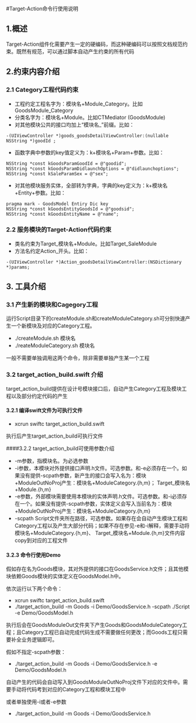 #Target-Action命令行使用说明
## 1.概述
Target-Action组件化需要产生一定的硬编码，而这种硬编码可以按照文档规范约束。既然有规范，可以通过脚本自动产生约束的所有代码

## 2.约束内容介绍
### 2.1 Category工程代码约束
* 工程约定工程名字为：模块名+Module\_Category。比如GoodsModule_Category
* 分类名字为：模块名+Module。比如CTMediator (GoodsModule)
* 对其他模块公共的接口均加上“模块名\_”前缀。比如：

```Objc
-(UIViewController *)goods_goodsDetailViewController:(nullable NSString *)goodId ;
```
* 函数字典中参数的key值定义为：k+模块名+Param+参数。比如：

```Objc
NSString *const kGoodsParamGoodId = @"goodid";
NSString *const kGoodsParamDidlaunchOptions = @"didlaunchoptions";
NSString *const kSaleParamSex = @"sex";
```
* 对其他模块服务实体，全部转为字典，字典的key定义为：k+模块名+Entity+参数。比如：

```Objc
pragma mark - GoodsModel Entiry Dic key
NSString *const kGoodsEntityGoodsId = @"goodsid";
NSString *const kGoodsEntityName = @"name";
```

### 2.2 服务模块的Target-Action代码约束
* 类名约束为Target_模块名+Module。比如Target\_SaleModule
* 方法名约定Action\_开头。比如：

```Objc
-(UIViewController *)Action_goodsDetailViewController:(NSDictionary *)params;
```

## 3. 工具介绍

### 3.1 产生新的模块和Cagegory工程
运行Script目录下的createModule.sh和createModuleCategory.sh可分别快速产生一个新模块及对应的Category工程。

* ./createModule.sh 模块名
* ./reateModuleCategory.sh 模块名

一般不需要单独调用这两个命令，除非需要单独产生某一个工程

### 3.2 target\_action\_build.swift 介绍
target\_action\_build提供在设计号模块接口后，自动产生Category工程及模块工程以及部分约定代码的产生

#### 3.2.1 编译swift文件为可执行文件

* xcrun swiftc target\_action\_build.swift 

执行后产生target\_action\_build可执行文件

####3.2.2 target\_action\_build可使用参数介绍

* -m参数，指模块名。为必选参数
* -i参数，本模块对外提供接口声明.h文件。可选参数。和-e必须存在一个。如果没有提供-scpath参数，新产生的接口会写入名为：模块+ModuleOutNoProj产生：模块名+ModuleCategory.{h,m}；
Target\_模块名+Module.{h,m}
* -e参数，外部模块需要使用本模块的实体声明.h文件。可选参数。和-i必须存在一个。如果没有提供-scpath参数，实体定义会写入当前名为：模块+ModuleOutNoProj产生：模块名+ModuleCategory.{h,m}
* -scpath Script文件夹所在路径，可选参数。如果存在会自动产生模块工程和Category工程以及产生大部分代码；如果不存在参见-e和-i解释，需要手动将模块名+ModuleCategory.{h,m}、
Target\_模块名+Module.{h,m}文件内容copy到对应的工程文件

#### 3.2.3 命令行使用Demo
假如存在名为Goods模块，其对外提供的接口在GoodsService.h文件；且其他模块依赖Goods模块的实体定义在GoodsModel.h中。

依次运行以下两个命令：

* xcrun swiftc target_action_build.swift 
* ./target\_action\_build -m Goods -i Demo/GoodsService.h  -scpath ./Script -e Demo/GoodsModel.h

执行后会在GoodsModuleOut文件夹下产生Goods和GoodsModuleCategory工程；且Category工程已自动完成代码生成不需要做任何更改；而Goods工程只需要补全业务逻辑即可。

假如不指定-scpath参数：

* ./target\_action\_build -m Goods -i Demo/GoodsService.h   -e Demo/GoodsModel.h

自动产生的代码会自动写入到GoodsModuleOutNoProj文件下对应的文件中。需要手动将代码考到对应的Category工程和模块工程中

或者单独使用-i或者-e参数

* ./target\_action\_build -m Goods -i Demo/GoodsService.h  
